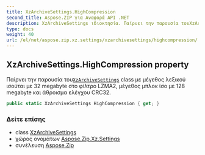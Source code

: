 ```yaml
---
title: XzArchiveSettings.HighCompression
second_title: Aspose.ZIP για Αναφορά API .NET
description: XzArchiveSettings ιδιοκτησία. Παίρνει την παρουσία τουXzArchiveSettings class με μέγεθος λεξικού ισούται με 32 megabyte στο φίλτρο LZMA2 μέγεθος μπλοκ ίσο με 128 megabyte και άθροισμα ελέγχου CRC32.
type: docs
weight: 40
url: /el/net/aspose.zip.xz.settings/xzarchivesettings/highcompression/
---
```

## XzArchiveSettings.HighCompression property

Παίρνει την παρουσία του[`XzArchiveSettings`](../) class με μέγεθος λεξικού ισούται με 32 megabyte στο φίλτρο LZMA2, μέγεθος μπλοκ ίσο με 128 megabyte και άθροισμα ελέγχου CRC32.

```csharp
public static XzArchiveSettings HighCompression { get; }
```

### Δείτε επίσης

* class [XzArchiveSettings](../)
* χώρος ονομάτων [Aspose.Zip.Xz.Settings](../../xzarchivesettings/)
* συνέλευση [Aspose.Zip](../../../)


